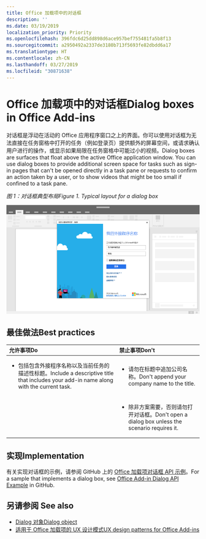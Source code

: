 ```yaml
---
title: Office 加载项中的对话框
description: ''
ms.date: 03/19/2019
localization_priority: Priority
ms.openlocfilehash: 396fdc6d25dd898d6ace957bef755481fa5b8f13
ms.sourcegitcommit: a2950492a2337de3180b713f5693fe82dbdd6a17
ms.translationtype: HT
ms.contentlocale: zh-CN
ms.lasthandoff: 03/27/2019
ms.locfileid: "30871638"
---
```

# <a name="dialog-boxes-in-office-add-ins"></a><span data-ttu-id="75223-102">Office 加载项中的对话框</span><span class="sxs-lookup"><span data-stu-id="75223-102">Dialog boxes in Office Add-ins</span></span>
 
<span data-ttu-id="75223-p101">对话框是浮动在活动的 Office 应用程序窗口之上的界面。你可以使用对话框为无法直接在任务窗格中打开的任务（例如登录页）提供额外的屏幕空间，或请求确认用户进行的操作，或显示如果局限在任务窗格中可能过小的视频。</span><span class="sxs-lookup"><span data-stu-id="75223-p101">Dialog boxes are surfaces that float above the active Office application window. You can use dialog boxes to provide additional screen space for tasks such as sign-in pages that can't be opened directly in a task pane or requests to confirm an action taken by a user, or to show videos that might be too small if confined to a task pane.</span></span>

<span data-ttu-id="75223-105">*图 1：对话框典型布局*</span><span class="sxs-lookup"><span data-stu-id="75223-105">*Figure 1. Typical layout for a dialog box*</span></span>

![显示对话框典型布局的示例图像](../images/overview-with-app-dialog.png)

## <a name="best-practices"></a><span data-ttu-id="75223-107">最佳做法</span><span class="sxs-lookup"><span data-stu-id="75223-107">Best practices</span></span>

|<span data-ttu-id="75223-108">**允许事项**</span><span class="sxs-lookup"><span data-stu-id="75223-108">**Do**</span></span>|<span data-ttu-id="75223-109">**禁止事项**</span><span class="sxs-lookup"><span data-stu-id="75223-109">**Don't**</span></span>|
|:-----|:--------|
|<ul><li><span data-ttu-id="75223-110">包括包含外接程序名称以及当前任务的描述性标题。</span><span class="sxs-lookup"><span data-stu-id="75223-110">Include a descriptive title that includes your add-in name along with the current task.</span></span></li></ul>|<ul><li><span data-ttu-id="75223-111">请勿在标题中追加公司名称。</span><span class="sxs-lookup"><span data-stu-id="75223-111">Don't append your company name to the title.</span></span></li></ul>|
||<ul><li><span data-ttu-id="75223-112">除非方案需要，否则请勿打开对话框。</span><span class="sxs-lookup"><span data-stu-id="75223-112">Don't open a dialog box unless the scenario requires it.</span></span></li></ul>|

## <a name="implementation"></a><span data-ttu-id="75223-113">实现</span><span class="sxs-lookup"><span data-stu-id="75223-113">Implementation</span></span>

<span data-ttu-id="75223-114">有关实现对话框的示例，请参阅 GitHub 上的 [Office 加载项对话框 API 示例](https://github.com/OfficeDev/Office-Add-in-Dialog-API-Simple-Example)。</span><span class="sxs-lookup"><span data-stu-id="75223-114">For a sample that implements a dialog box, see [Office Add-in Dialog API Example](https://github.com/OfficeDev/Office-Add-in-Dialog-API-Simple-Example) in GitHub.</span></span>

## <a name="see-also"></a><span data-ttu-id="75223-115">另请参阅 </span><span class="sxs-lookup"><span data-stu-id="75223-115">See also</span></span>

- [<span data-ttu-id="75223-116">Dialog 对象</span><span class="sxs-lookup"><span data-stu-id="75223-116">Dialog object</span></span>](/javascript/api/office/office.dialog)
- [<span data-ttu-id="75223-117">适用于 Office 加载项的 UX 设计模式</span><span class="sxs-lookup"><span data-stu-id="75223-117">UX design patterns for Office Add-ins</span></span>](../design/ux-design-pattern-templates.md)
